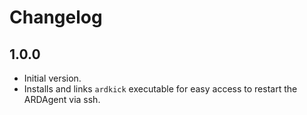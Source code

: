 # Changelog
## 1.0.0
- Initial version.
- Installs and links `ardkick` executable for easy access to restart the ARDAgent via ssh.